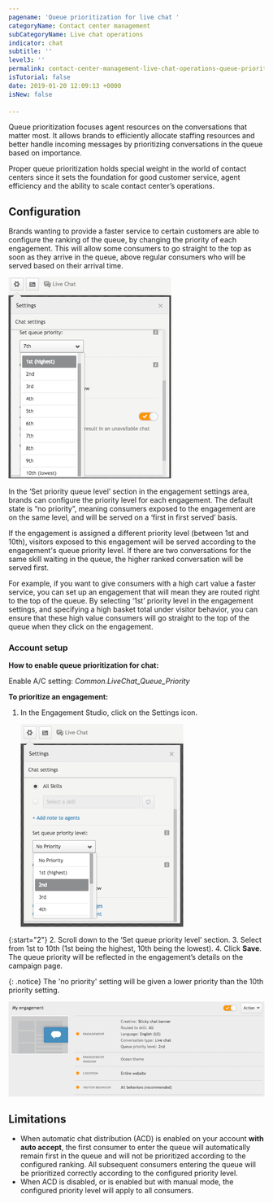 ```yaml
---
pagename: 'Queue prioritization for live chat '
categoryName: Contact center management
subCategoryName: Live chat operations
indicator: chat
subtitle: ''
level3: ''
permalink: contact-center-management-live-chat-operations-queue-prioritization-for-live-chat.html
isTutorial: false
date: 2019-01-20 12:09:13 +0000
isNew: false

---
```

Queue prioritization focuses agent resources on the conversations that matter most. It allows brands to efficiently allocate staffing resources and better handle incoming messages by prioritizing conversations in the queue based on importance.

Proper queue prioritization holds special weight in the world of contact centers since it sets the foundation for good customer service, agent efficiency and the ability to scale contact center’s operations.

## Configuration

Brands wanting to provide a faster service to certain customers are able to configure the ranking of the queue, by changing the priority of each engagement. This will allow some consumers to go straight to the top as soon as they arrive in the queue, above regular consumers who will be served based on their arrival time.

![](/img/queue-prior-chat-CG-1b.png)

In the ‘Set priority queue level’ section in the engagement settings area, brands can configure the priority level for each engagement. The default state is “no priority”, meaning consumers exposed to the engagement are on the same level, and will be served on a ‘first in first served’ basis.

If the engagement is assigned a different priority level (between 1st and 10th), visitors exposed to this engagement will be served according to the engagement's queue priority level. If there are two conversations for the same skill waiting in the queue, the higher ranked conversation will be served first.

For example, if you want to give consumers with a high cart value a faster service, you can set up an engagement that will mean they are routed right to the top of the queue. By selecting ‘1st’ priority level in the engagement settings, and specifying a high basket total under visitor behavior, you can ensure that these high value consumers will go straight to the top of the queue when they click on the engagement.

### Account setup

**How to enable queue prioritization for chat:**

Enable A/C setting: _Common.LiveChat_Queue_Priority_

**To prioritize an engagement:**

1. In the Engagement Studio, click on the Settings icon.

   ![](/img/queue-prior-chat-CG-2b.png)

{:start="2"}
2\. Scroll down to the ‘Set queue priority level’ section.
3\. Select from 1st to 10th (1st being the highest, 10th being the lowest).
4\. Click **Save**. The queue priority will be reflected in the engagement’s details on the campaign page.

{: .notice}
The 'no priority' setting will be given a lower priority than the 10th priority setting.

![](/img/queue-prior-chat-CG-3b.png)

## Limitations 

* When automatic chat distribution (ACD) is enabled on your account **with auto accept**, the first consumer to enter the queue will automatically remain first in the queue and will not be prioritized according to the configured ranking. All subsequent consumers entering the queue will be prioritized correctly according to the configured priority level.
* When ACD is disabled, or is enabled but with manual mode, the configured priority level will apply to all consumers.